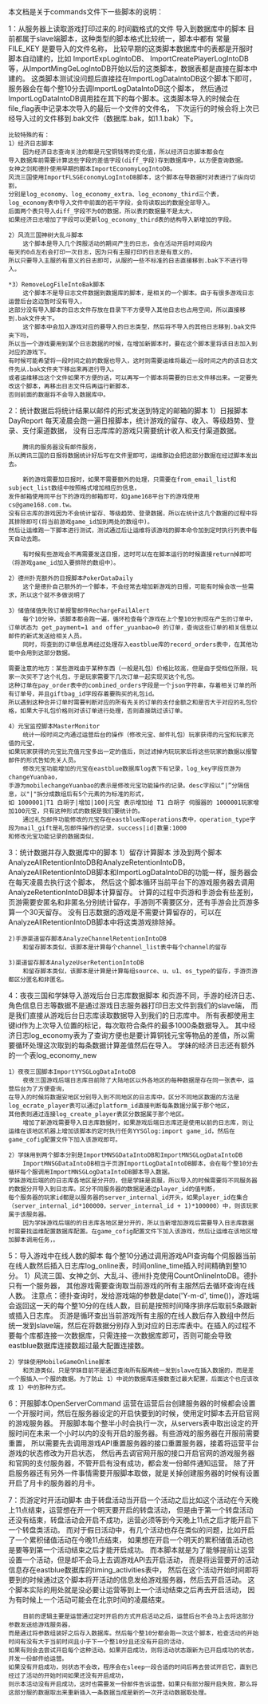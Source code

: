 本文档是关于commands文件下一些脚本的说明：

1：从服务器上读取游戏打印过来的.时间戳格式的文件 导入到数据库中的脚本
		目前都属于slave端脚本，这种类型的脚本格式比较统一，脚本中都有 常量 FILE_KEY 是要导入的文件名称，
	比较早期的这类脚本数据库中的表都是开服时脚本自动建的，比如 ImportExpLogIntoDB、
	ImportCreatePlayerLogIntoDB等，从ImportMingGeLogIntoDB开始以后的这类脚本，数据表都是直接在脚本中建的。
	这类脚本测试没问题后直接挂在ImportLogDataIntoDB这个脚本下即可，服务器会在每个整10分去调ImportLogDataIntoDB这个脚本，
	然后通过ImportLogDataIntoDB调用挂在其下的每个脚本。这类脚本导入的时候会在file_flag表中记录本次导入的最后一个文件的文件名，
	下次运行的时候会将上次已经导入过的文件移到.bak文件（数据库.bak，如1.1.bak）下。


	比较特殊的有：
	1）经济日志脚本
		因为经济日志查询关注的都是元宝铜钱等的变化值，所以经济日志脚本都会在
	导入数据库前需要计算这些字段的差值字段(diff_字段)存到数据库中，以方便查询数据。
	女神之剑和德扑使用早期的脚本ImportEconomyLogIntoDB。
	风流三国使用ImportFLSGEconomyLogIntoDB脚本，这个脚本在导数据时对表进行了纵向切割，
	分别是log_economy、log_economy_extra、log_economy_third三个表，
	log_economy表中导入文件中前面的若干字段，会将读取出的数据全部导入。
	后面两个表只导入diff_字段不为0的数据，所以表的数据量不是太大，
	如果经济日志增加了字段可以更新log_economy_third表的结构导入新增加的字段。

	2）风流三国神树大乱斗脚本
		这个脚本是导入几个跨服活动的期间产生的日志，会在活动开启时间段内
	每天的0点左右会打印一次日志，因为只有主服打印的日志是有意义的，
	所以只要导入主服的有意义的日志即可，从服的一些不标准的日志直接移到.bak下不进行导入。

	*3）RemoveLogFileIntoBak脚本
		这个脚本不是导日志文件数据到数据库的脚本，是相关的一个脚本。由于有很多游戏日志运营后台这边暂时没有导入，
	这部分没有导入脚本的日志文件存放在目录下不方便导入其他日志也占用空间，所以直接移到.bak文件夹下。
		这个脚本中会加入游戏对应的要导入的日志类型，然后将不导入的其他日志移到.bak文件夹下吗，
	所以当一个游戏要用到某个日志数据的时候，在增加新脚本时，要在这个脚本里将该日志加入到对应的游戏下。
	有时候可能希望将一段时间之前的数据也导入，这时则需要运维将最近一段时间之内的该日志文件先从.bak文件夹下移出来再进行导入。
	或者运维移出这个文件如果不方便的话，可以再写一个脚本将需要的日志文件移出来。一定要先改这个脚本，再移出日志文件后再运行新脚本，
	否则前面的数据将不会导入数据库中。


2：统计数据后将统计结果以邮件的形式发送到特定的邮箱的脚本
	1）日报脚本DayReport
		每天凌晨会跑一遍日报脚本，统计游戏的留存、收入、等级趋势、登录、支付渠道数据，
	没有日志库库的游戏只需要统计收入和支付渠道数据。

		腾讯的服务器没有邮件服务，
	所以腾讯三国的日报将数据统计好后写在文件里即可，运维那边会把这部分数据在经过脚本发出去。

		新的游戏需要加日报时，如果不需要额外的处理，只需要在from_email_list和subject_list数组中按照格式增加相应的信息，
	发件邮箱使用同平台下的游戏的邮箱即可，如game168平台下的游戏使用cs@game168.com.tw。
	没有日志库的游戏因为不会统计留存、等级趋势、登录数据，所以在统计这几个数据的过程中将其排除即可(将当前游戏game_id加到两处的数组中)。
	然后让运维跑一下脚本进行测试，测试通过后让运维将该游戏的脚本命令加到定时执行列表中每天自动去跑。

		有时候有些游戏会不再需要发送日报，这时可以在在脚本运行的时候直接return掉即可（将游戏game_id加入要排除的数组中）。

	2）德州扑克额外的日报脚本PokerDataDaily
		这个是德扑自己额外的一个脚本，不会经常去增加新游戏的日报，可能有时候会改一些需求，所以这个就不多做说明了

	3）储值储值失败订单报警邮件RechargeFailAlert
		每个10分钟，该脚本都会跑一遍，循环检查每个游戏在上个整10分到现在产生的订单中，
	订单状态为 get_payment=1 and offer_yuanbao=0 的订单，查询这些订单的相关信息以邮件的新式发送给相关人员。
		同时，将查到的订单信息再经过处理存入eastblue库的record_orders表中，在其他功能中会用到这部分数据。

	需要注意的地方：某些游戏由于某种东西（一般是礼包）价格比较高，但是由于受档位所限，玩家一次买不了这个礼包，于是玩家需要下几次订单一起实现买这个礼包。
	这种订单在pay_order表中的combined_orders字段是一个json字符串，存着相关订单的所有订单号，并且giftbag_id字段存着要购买的礼包id。
	所以遇到这种合并订单时需要判断对应的所有先关的订单的支付金额之和是否大于对应的礼包价格，如果大于礼包价格则对该订单进行处理，否则直接跳过该订单。

	4）元宝监控脚本MasterMonitor
		统计一段时间之内通过运营后台的操作（修改元宝、邮件礼包）玩家获得的元宝和玩家充值的元宝，
	如果玩家获得的元宝比充值元宝多出一定的值后，则过滤掉内玩玩家后将这些玩家的数据以报警邮件的形式告知先关人员。
		修改元宝功能增加的元宝在eastblue数据库log表下有记录，log_key字段页游为changeYuanbao，
	手游为mobilechangeYuanbao的表示是修改元宝功能操作的记录。desc字段以“|”分隔信息，以"|"拆分成数组后有5个元素的为标准的形式，
	如 1000001|T1 白胡子|增加|100|元宝 表示增加给 T1 白胡子 伺服器的 1000001玩家增加100元宝，只有这种形式的数据是我们要统计的。
		通过礼包邮件功能修改的元宝存在eastblue库operations表中，operation_type字段为mail_gift是礼包邮件操作的记录，success|id|数量:1000
	和修改元宝功能记录的数据类似，



3：统计数据并存入数据库中的脚本
	1）留存计算脚本
		涉及到两个脚本AnalyzeAllRetentionIntoDB和AnalyzeRetentionIntoDB，
	AnalyzeAllRetentionIntoDB脚本和ImportLogDataIntoDB的功能一样，服务器会在每天凌晨去执行这个脚本，
	然后这个脚本循环当前平台下的游戏服务器去调用AnalyzeRetentionIntoDB脚本计算留存。
	计算的过程中页游和手游会有些差别，页游需要安匿名和非匿名分别统计留存，手游则不需要区分，还有手游会比页游多算一个30天留存。
	没有日志数据的游戏是不需要计算留存的，可以在AnalyzeAllRetentionIntoDB脚本中将这类游戏排除掉。

	2)手游渠道留存脚本AnalyzeChannelRetentionIntoDB
		和留存脚本类似，该脚本是计算每个channel_list表中每个channel的留存

	3)渠道留存脚本AnalyzeUserRetentionIntoDB
		和留存脚本类似，该脚本是计算是计算每组source、u、u1、os_type的留存，手游页游都区分匿名和非匿名。

4：夜夜三国和学妹导入游戏后台日志库数据脚本
		和页游不同，手游的经济日志、角色信息日志等数据不是通过游戏日志服务器打印日志文件到我们的slave端，
	而是我们直接从游戏后台日志库读取数据导入到我们的日志库中。
		所有表都使用主键id作为上次导入位置的标记，每次取符合条件的最多1000条数据导入。
	其中经济日志log_economy表为了查询方便也是要计算铜钱元宝等物品的差值，所以需要循环处理这次取到的每条数据计算差值然后在导入。
	学妹的经济日志还有额外的一个表log_economy_new
	
	1）夜夜三国脚本ImportYYSGLogDataIntoDB
		夜夜三国游戏后端日志库目前除了大陆地区以外各地区的每种数据是存在同一张表中，运营后台为了方便查询，
	在导入的时候将数据安地区分别导入到不同地区的日志库中。区分不同地区数据的方法是log_ecrate_player表可以通过platform_id直接判断每条数据分属于那个地区，
	其他表则通过连接log_create_player表区分数据属于那个地区。
		增加了新游戏需要导入日志库数据时，如果游戏后端日志库还是使用以前的日志库，则让运维在该地区机器上增加该脚本的定时执行任务YYSGlog:import game_id，然后在game_cofig配置文件下加入该游戏即可。

	2）学妹用到两个脚本分别是ImportMNSGDataIntoDB和ImportMNSGLogDataIntoDB
		ImportMNSGDataIntoDB相当于页游ImportLogDataIntoDB脚本，会在每个整10分去循环每个服调用ImportMNSGLogDataIntoDB脚本导入数据。
	学妹游戏后端的的日志库各地区是分开的，但是学妹是衮服，所以导入的时候需要将不同服务器的数据分开导入到日志库。区分不同服务器的数据是通过player_id的值判断，
	每个服务器的玩家id都是以服务器的server_internal_id开头，如果player_id在集合（server_internal_id*100000，server_internal_id + 1)*100000）中，则该玩家属于该服务器。
		因为学妹游戏后端的的日志库各地区是分开的，所以当新增加游戏后需要导入日志库数据时需要找运维配置数据库配置。在game_cofig配置文件下加入该游戏，然后让运维在该地区增加脚本调用任务，。

5：导入游戏中在线人数的脚本
	每个整10分通过调用游戏API查询每个伺服器当前在线人数然后插入日志库log_online表，时间online_time插入时间精确到整10分。
	1）风流三国、女神之剑、大乱斗、德州扑克使用CountOnlineIntoDB。德扑只有一个服务器，
	其他游戏需要查询取当前游戏的所有主服然后去循环查询在线人数。
		注意点：德扑查询时，发给游戏端的参数是date('Y-m-d', time())，游戏端会返回这一天的每个整10分的在线人数，目前是按照时间降序排序后取前5条跟新或插入日志库。
			页游是循环查出当前游戏所有主服的在线人数后存入数组中然后统一发到slave端，然后在将数据分别存入到对应的日志库表中。在插入的过程不要每个库都连接一次数据库，只需连接一次数据库即可，否则可能会导致eastblue数据库连接数超过最大配置连接数。

	2）学妹使用MobileGameOnline脚本
		和页游类似，只是学妹目前不是通过查询所有服再统一发到slave在插入数据的，而是差一个服插入一个服的数据。为了防止 1）中说的数据库连接数查过最大配置，后面这个也应该改成 1）中的那种方式。

6：开服脚本OpenServerCommand
		运营在运营后台创建服务器的时候都会设置一个开服时间，然后在服务器设定的开启快要到的时候，使用定时脚本去开启官网的游戏服务器。
	开服脚本每个整半小时会执行一次，从servers表中取出设定的开服时间在未来一个小时以内的没有开启的服务器。有些游戏的服务器在开服前需要重置，
	所以需要先去调用游戏API重置服务器的接口重置服务器，接着将运营平台游戏的状态修改为开启状态，
	然后再去调官网开服的接口开启官网的游戏服务器和官网的支付服务器，不管开启有没有成功，都会发一份邮件通知运营。
		除了开启服务器还有另外一件事情需要开服脚本取做，就是关掉创建服务器的时候有设置开启了月卡的服务器的月卡。



7：页游定时开活动脚本
		由于转盘活动当开启一个活动之后比如这个活动在今天晚上11点结束，运营想在开一个明天要开启的转盘活动，
	但是由于第一个转盘活动还没有结束，转盘活动会开启不成功，运营必须等到今天晚上11点之后才能开启下一个转盘类活动。
	而对于假日活动中，有几个活动也存在类似的问题，比如开启了一个累积储值活动在今晚11点结束，
	如果想在开启一个明天的累积储值活动也是要等到第一个活动结束之后才能开启成功。
		而本脚本就是为了能够提前让运营设置一个活动，但是却不会马上去调游戏API去开启活动，
	而是将运营要开的活动信息存在eastblue数据库的timing_activities表中，
	然后在这个活动开始时间即将要到的时候通过这个脚本将开活动的信息发给游戏服务器，然后去开启活动。
		这个脚本实际的用处就是没必要让运营等到上一个活动结束之后再去开启活动，
	因为有时候上一个活动可能会在北京时间的凌晨结束。

		目前的逻辑主要是运营通过定时开启的方式开启活动之后，运营后台不会马上去将这部分参数发送给游戏服务器，
	而是通过将参数组装好之后存入数据库。然后每个整10分都会跑一次这个脚本，检查活动的开始时间有没有大于当前时间且小于下一个整10分且还没有开启的活动，
	如果有则会去尝试开启每个这种活动。如果开启成功，则将活动状态跟新为已开启成功的状态，并发一份邮件给运营。
	如果没有开启成功，则状态不会改，程序会在sleep一段合适的时间后再去尝试开启它，直到已经过了活动的开始时间如果还没有开启成功，
	则示本活动没有开启成功，这时也需要发一份邮件告诉运营。如果只有部分服开启失败，那么将这部分服的数据取出来重新插入一条数据当成是新的一次开活动数据取处理。



 





